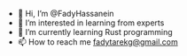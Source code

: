 - 👋 Hi, I’m @FadyHassanein
- 👀 I’m interested in learning from experts
- 🌱 I’m currently learning Rust programming 
- 📫 How to reach me fadytarekg@gmail.com

<!---
FadyHassanein/FadyHassanein is a ✨ special ✨ repository because its `README.md` (this file) appears on your GitHub profile.
You can click the Preview link to take a look at your changes.
--->
